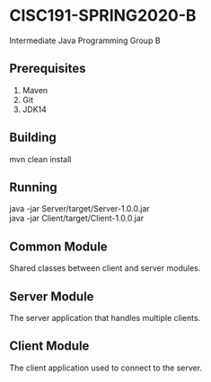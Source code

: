 # CISC191-SPRING2020-B
Intermediate Java Programming Group B
## Prerequisites
1. Maven
2. Git
3. JDK14
## Building
mvn clean install
## Running
java -jar Server/target/Server-1.0.0.jar  
java -jar Client/target/Client-1.0.0.jar
## Common Module
Shared classes between client and server modules.
## Server Module
The server application that handles multiple clients.
## Client Module
The client application used to connect to the server.
